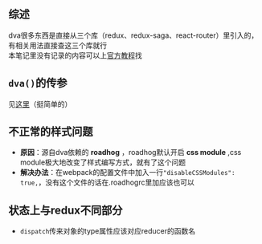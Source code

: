 ## 综述
dva很多东西是直接从三个库（redux、redux-saga、react-router）里引入的，有相关用法直接查这三个库就行  
本笔记里没有记录的内容可以上[官方教程](https://dvajs.com/guide/)找


## `dva()`的传参
见[这里](https://dvajs.com/api/#dva-api)（挺简单的）


## 不正常的样式问题
- **原因**：源自dva依赖的 **roadhog** ，roadhog默认开启 **css module** ,css module极大地改变了样式编写方式，就有了这个问题
- **解决办法**：在webpack的配置文件中加入一行`"disableCSSModules": true,`，没有这个文件的话在.roadhogrc里加应该也可以  

## 状态上与redux不同部分
- `dispatch`传来对象的type属性应该对应reducer的函数名
